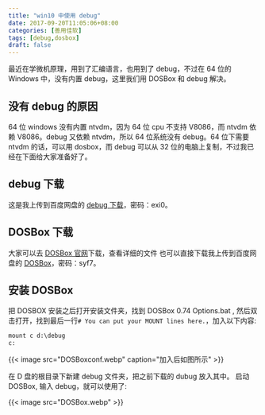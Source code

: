 ```yaml
---
title: "win10 中使用 debug"
date: 2017-09-20T11:05:06+08:00
categories: [善用佳软]
tags: [debug,dosbox]
draft: false
---
```


最近在学微机原理，用到了汇编语言，也用到了 debug，不过在 64 位的 Windows 中，没有内置 debug，这里我们用 DOSBox 和 debug 解决。

## 没有 debug 的原因

64 位 windows 没有内置 ntvdm，因为 64 位 cpu 不支持 V8086，而 ntvdm 依赖 V8086。debug 又依赖 ntvdm，所以 64 位系统没有 debug。64 位下需要 ntvdm 的话，可以用 dosbox，而 debug 可以从 32 位的电脑上复制，不过我已经在下面给大家准备好了。

## debug 下载

这是我上传到百度网盘的 [debug 下载](http://pan.baidu.com/s/1bprTmkZ)，密码：exi0。

## DOSBox 下载

大家可以去 [DOSBox 官网](http://www.dosbox.com/)下载，查看详细的文件
也可以直接下载我上传到百度网盘的 [DOSBox](http://pan.baidu.com/s/1c11Kxn6)，密码：syf7。

## 安装 DOSBox

把 DOSBOX 安装之后打开安装文件夹，找到 DOSBox 0.74 Options.bat , 然后双击打开，找到最后一行`# You can put your MOUNT lines here.`，加入以下内容:

``` cmd
mount c d:\debug
c:
```

{{< image src="DOSBoxconf.webp" caption="加入后如图所示" >}}

在 D 盘的根目录下新建 debug 文件夹，把之前下载的 dubug 放入其中。
启动 DOSBox, 输入 debug，就可以使用了:

{{< image src="DOSBox.webp" >}}
